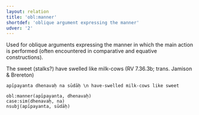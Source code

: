 ```yaml
---
layout: relation
title: 'obl:manner'
shortdef: 'oblique argument expressing the manner'
udver: '2'
---
```


Used for oblique arguments expressing the manner in which the main action is performed (often encountered in comparative and equative constructions).

The sweet (stalks?) have swelled like milk-cows (RV 7.36.3b; trans. Jamison & Brereton)
~~~ sdparse
apīpayanta dhenavaḥ na sūdāḥ \n have-swelled milk-cows like sweet

obl:manner(apīpayanta, dhenavaḥ)
case:sim(dhenavaḥ, na)
nsubj(apīpayanta, sūdāḥ)
~~~